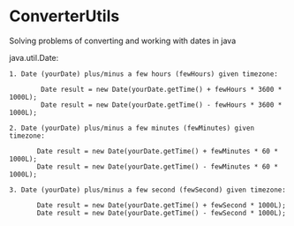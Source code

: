 # ConverterUtils

Solving problems of converting and working with dates in java

java.util.Date:

    1. Date (yourDate) plus/minus a few hours (fewHours) given timezone:

            Date result = new Date(yourDate.getTime() + fewHours * 3600 * 1000L);
            Date result = new Date(yourDate.getTime() - fewHours * 3600 * 1000L);

    2. Date (yourDate) plus/minus a few minutes (fewMinutes) given timezone:

           Date result = new Date(yourDate.getTime() + fewMinutes * 60 * 1000L);
           Date result = new Date(yourDate.getTime() - fewMinutes * 60 * 1000L);

    3. Date (yourDate) plus/minus a few second (fewSecond) given timezone:

           Date result = new Date(yourDate.getTime() + fewSecond * 1000L);
           Date result = new Date(yourDate.getTime() - fewSecond * 1000L);